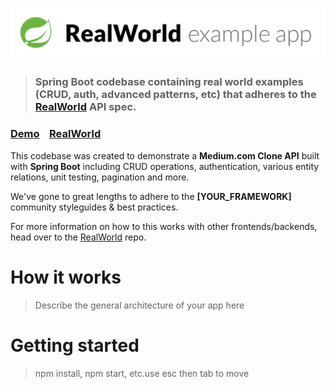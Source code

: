 # ![RealWorld Example App](logo.png)

> ### Spring Boot codebase containing real world examples (CRUD, auth, advanced patterns, etc) that adheres to the [RealWorld](https://realworld-docs.netlify.app/docs/specs/backend-specs/endpoints) API spec.


### [Demo](https://demo.realworld.io/)&nbsp;&nbsp;&nbsp;&nbsp;[RealWorld](https://github.com/gothinkster/realworld)


This codebase was created to demonstrate a **Medium.com Clone API** built with **Spring Boot** including CRUD operations, authentication, various entity relations, unit testing, pagination and more.

We've gone to great lengths to adhere to the **[YOUR_FRAMEWORK]** community styleguides & best practices.

For more information on how to this works with other frontends/backends, head over to the [RealWorld](https://github.com/gothinkster/realworld) repo.


# How it works

> Describe the general architecture of your app here


# Getting started

> npm install, npm start, etc.use esc then tab to move
